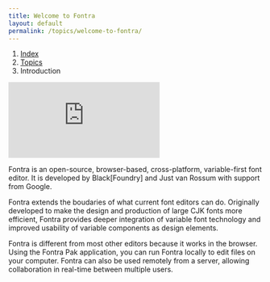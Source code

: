 ```yaml
---
title: Welcome to Fontra
layout: default
permalink: /topics/welcome-to-fontra/
---
```


<nav aria-label="breadcrumb">
  <ol class="breadcrumb small">
    <li class="breadcrumb-item"><a href="/">Index</a></li>
    <li class="breadcrumb-item"><a href="../topics">Topics</a></li>
    <li class="breadcrumb-item active" aria-current="page">Introduction</li>
  </ol>
</nav>

<div class="__video-responsive">
<iframe title="vimeo-player" src="https://player.vimeo.com/video/827522961?h=3b3c478228" frameborder="0" allowfullscreen=""></iframe>
</div>

Fontra is an open-source, browser-based, cross-platform, variable-first font editor. It is developed by Black[Foundry] and Just van Rossum with support from Google.

Fontra extends the boudaries of what current font editors can do. Originally developed to make the design and production of large CJK fonts more efficient, Fontra provides deeper integration of variable font technology and improved usability of variable components as design elements.

Fontra is different from most other editors because it works in the browser. Using the Fontra Pak application, you can run Fontra locally to edit files on your computer. Fontra can also be used remotely from a server, allowing collaboration in real-time between multiple users.
